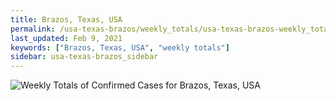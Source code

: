 ```yaml
---
title: Brazos, Texas, USA
permalink: /usa-texas-brazos/weekly_totals/usa-texas-brazos-weekly_totals.html
last_updated: Feb 9, 2021
keywords: ["Brazos, Texas, USA", "weekly totals"]
sidebar: usa-texas-brazos_sidebar
---
```


![Weekly Totals of Confirmed Cases for Brazos, Texas, USA](/covid_tracker/images/graphs/usa-texas-brazos-weekly_totals_graph.png)
